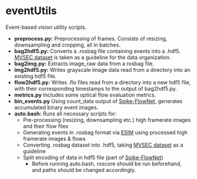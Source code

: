 # eventUtils
Event-based vision utility scripts.
* **preprocess.py:** Preprocessing of frames. Consists of resizing, downsampling and cropping, all in batches.
* **bag2hdf5.py:** Converts a .rosbag file containing events into a .hdf5. [MVSEC dataset](https://daniilidis-group.github.io/mvsec/) is taken as a guideline for the data organization.
* **bag2img.py:** Extracts image_raw data from a rosbag file.
* **img2hdf5.py:** Writes grayscale image data read from a directory into an existing hdf5 file.
* **flow2hdf5.py:** Writes .flo files read from a directory into a new hdf5 file, with their corresponding timestamps to the output of bag2hdf5.py.
* **metrics.py** Includes some optical flow evaluation metrics.
* **bin_events.py** Using count_data output of [Spike-FlowNet](https://github.com/chan8972/Spike-FlowNet), generates accumulated binary event images.
* **auto.bash:** Runs all necessary scripts for:
    * Pre-processing (resizing, downsampling etc.) high framerate images and their flow files
    * Generating events in .rosbag format via [ESIM](https://github.com/uzh-rpg/rpg_esim) using processed high framerate images & flows 
    * Converting .rosbag dataset into .hdf5, taking [MVSEC dataset](https://daniilidis-group.github.io/mvsec/) as a guideline
    * Split encoding of data in hdf5 file (part of [Spike-FlowNet](https://github.com/chan8972/Spike-FlowNet))
        * Before running auto.bash, roscore should be run beforehand, and paths should be changed accordingly.
